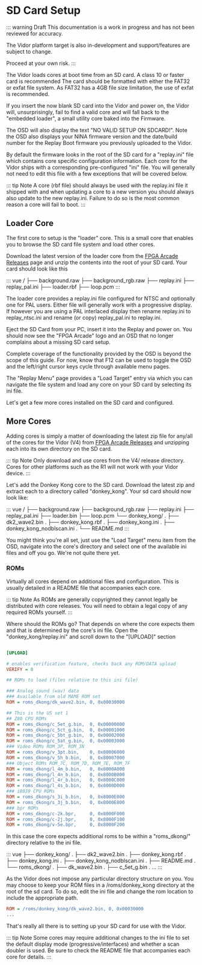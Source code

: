 
# SD Card Setup

::: warning Draft
This documentation is a work in progress and has not been reviewed for accuracy.

The Vidor platform target is also in-development and support/features are
subject to change.

Proceed at your own risk.
:::

The Vidor loads cores at boot time from an SD card. A class 10 or faster card
is recommended The card should be formatted with either the FAT32 or exfat file
system. As FAT32 has a 4GB file size limitation, the use of exfat is recommended.

<!-- TODO:

::: tip Note
The Vidor theoretically supports cards up to ~2TB however only cards up to
200GB in size have been tested so far.
:::

-->

If you insert the now blank SD card into the Vidor and power on, the Vidor
will, unsurprisingly, fail to find a valid core and will fall back to the "embedded loader",
a small utility core baked into the Firmware.

<ZoomableImage src='/images/vidor4000/no_sdcard.jpg' alt='No SD card background'/>

The OSD will also display the text "NO VALID SETUP ON SDCARD!". Note the OSD
also displays your NINA firmware version and the date/build number for the
Replay Boot firmware you previously uploaded to the Vidor.

By default the firmware looks in the root of the SD card for a "replay.ini" file
which contains core specific configuration information. Each core for the Vidor
ships with a corresponding pre-configured "ini" file. You will generally not need
to edit this file with a few exceptions that will be covered below.

::: tip Note
A core (rbf file) should always be used with the replay.ini file it shipped with and when
updating a core to a new version you should always also update to the new replay.ini.
Failure to do so is the most common reason a core will fail to boot.
:::

## Loader Core

The first core to setup is the "loader" core. This is a small core that enables
you to browse the SD card file system and load other cores.

Download the latest version of the loader core from the
[FPGA Arcade Releases](https://build.fpgaarcade.com/releases/cores/V4/loader/)
page and unzip the contents into the root of your SD card. Your card should
look like this

::: vue
/
├── background.raw
├── background_rgb.raw
├── replay.ini
├── replay_pal.ini
├── loader.rbf
├── loop.pcm
:::

The loader core provides a replay.ini file configured for NTSC and optionally
one for PAL users. Either file will generally work with a progressive display.
If however you are using a PAL interlaced display then rename replay.ini to
replay_ntsc.ini and rename (or copy) replay_pal.ini to replay.ini.

Eject the SD Card from your PC, insert it into the Replay and power on. You should
now see the "FPGA Arcade" logo and an OSD that no longer complains about a missing
SD card setup.

Complete coverage of the functionality provided by the OSD is beyond the scope
of this guide. For now, know that F12 can be used to toggle the OSD and
the left/right cursor keys cycle through available menu pages.

The "Replay Menu" page provides a "Load Target" entry via which you can
navigate the file system and load any core on your SD card by selecting its
ini file.

Let's get a few more cores installed on the SD card and configured.

## More Cores

Adding cores is simply a matter of downloading the latest zip file for any/all of
the cores for the Vidor (V4) from [FPGA Arcade Releases](https://build.fpgaarcade.com/releases/cores/V4/)
and unzipping each into its own directory on the SD card.

::: tip Note
Only download and use cores from the V4/ release directory. Cores for other
platforms such as the R1 will not work with your Vidor device.
:::

Let's add the Donkey Kong core to the SD card. Download
the latest zip and extract each to a directory called "donkey_kong".
Your sd card should now look like:

::: vue
/
├── background.raw
├── background_rgb.raw
├── replay.ini
├── replay_pal.ini
├── loader.bin
├── loop.pcm
└── donkey_kong/
.   ├── dk2_wave2.bin
.   ├── donkey_kong.rbf
.   ├── donkey_kong.ini
.   ├── donkey_kong_nodblscan.ini
.   └── README.md
:::

You might think you're all set, just use the "Load Target" menu item from the
OSD, navigate into the core's directory and select one of the available ini files
and off you go. We're not quite there yet.

### ROMs

Virtually all cores depend on additional files and configuration. This is usually
detailed in a README file that accompanies each core.

::: tip Note
As ROMs are generally copyrighted they cannot legally be distributed with core releases.
You will need to obtain a legal copy of any required ROMs yourself.
:::

Where should the ROMs go? That depends on where the core expects them and that
is determined by the core's ini file. Open the "donkey_kong/replay.ini" and
scroll down to the "[UPLOAD]" section

```ini

[UPLOAD]

# enables verification feature, checks back any ROM/DATA upload
VERIFY = 0

## ROMs to load (files relative to this ini file)

### Analog sound (wav) data
### Available from old MAME ROM set
ROM = roms_dkong/dk_wave2.bin, 0, 0x00030000

## This is the US set 1
## Z80 CPU ROMs
ROM = roms_dkong/c_5et_g.bin,  0, 0x00000000
ROM = roms_dkong/c_5ct_g.bin,  0, 0x00001000
ROM = roms_dkong/c_5bt_g.bin,  0, 0x00002000
ROM = roms_dkong/c_5at_g.bin,  0, 0x00003000
### Video ROMs ROM_3P, ROM_3N
ROM = roms_dkong/v_3pt.bin,    0, 0x80006000
ROM = roms_dkong/v_5h_b.bin,   0, 0x80007000
### Object ROMs ROM_7C, ROM_7D, ROM_7E, ROM_7F
ROM = roms_dkong/l_4m_b.bin,   0, 0x8000A000
ROM = roms_dkong/l_4n_b.bin,   0, 0x8000B000
ROM = roms_dkong/l_4r_b.bin,   0, 0x8000C000
ROM = roms_dkong/l_4s_b.bin,   0, 0x8000D000
### i8039 CPU ROMs
ROM = roms_dkong/s_3i_b.bin,   0, 0x8000E000
ROM = roms_dkong/s_3j_b.bin,   0, 0x8000E800
### bpr ROMs
ROM = roms_dkong/c-2k.bpr,     0, 0x8000F000
ROM = roms_dkong/c-2j.bpr,     0, 0x8000F100
ROM = roms_dkong/v-5e.bpr,     0, 0x8000F200
```

In this case the core expects additional roms to be within a "roms_dkong/"
directory relative to the ini file.

::: vue
├── donkey_kong/
.   ├── dk2_wave2.bin
.   ├── donkey_kong.rbf
.   ├── donkey_kong.ini
.   ├── donkey_kong_nodblscan.ini
.   ├── README.md
.   └── roms_dkong/
.       ├── dk_wave2.bin
.       ├── c_5et_g.bin
.       ...
:::

As the Vidor does not impose any particular directory structure on you. You may
choose to keep your ROM files in a /roms/donkey_kong directory at the root of the
sd card. To do so, edit the ini file and change the rom location to include the appropriate path.

```ini
ROM = /roms/donkey_kong/dk_wave2.bin, 0, 0x00030000
...
```

That's really all there is to setting up your SD card for use with the Vidor.

::: tip Note
Some cores may require additional changes to the ini file to set the default
display mode (progressive/interfaces) and whether a scan doubler is used. Be
sure to check the README file that accompanies each core for details.
:::


<!--
## Loader Cleanup

The only file that really needs to be in the root of the SD card is the "replay.ini"
the loader binary and associated image files can optionally be kept within their
own directory.

Re-organise your files as follows...

edit replay.ini and change the path the binary/background images are expected
to be found at.

 -->


